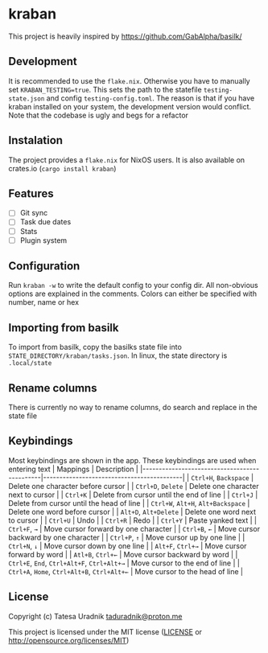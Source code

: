 # kraban
This project is heavily inspired by <https://github.com/GabAlpha/basilk/>
## Development
It is recommended to use the `flake.nix`. Otherwise you have to manually set `KRABAN_TESTING=true`. This sets the path to the statefile `testing-state.json` and config `testing-config.toml`. The reason is that if you have kraban installed on your system, the development version would conflict. Note that the codebase is ugly and begs for a refactor
## Instalation
The project provides a `flake.nix` for NixOS users. It is also available on crates.io (`cargo install kraban`)
## Features
- [ ] Git sync
- [ ] Task due dates
- [ ] Stats
- [ ] Plugin system
## Configuration
Run `kraban -w` to write the default config to your config dir. All non-obvious options are explained in the comments. Colors can either be specified with number, name or hex
## Importing from basilk
To import from basilk, copy the basilks state file into `STATE_DIRECTORY/kraban/tasks.json`. In linux, the state directory is `.local/state`
## Rename columns
There is currently no way to rename columns, do search and replace in the state file
## Keybindings
Most keybindings are shown in the app. These keybindings are used when entering text
| Mappings                                     | Description                               |
|----------------------------------------------|-------------------------------------------|
| `Ctrl+H`, `Backspace`                        | Delete one character before cursor        |
| `Ctrl+D`, `Delete`                           | Delete one character next to cursor       |
| `Ctrl+K`                                     | Delete from cursor until the end of line  |
| `Ctrl+J`                                     | Delete from cursor until the head of line |
| `Ctrl+W`, `Alt+H`, `Alt+Backspace`           | Delete one word before cursor             |
| `Alt+D`, `Alt+Delete`                        | Delete one word next to cursor            |
| `Ctrl+U`                                     | Undo                                      |
| `Ctrl+R`                                     | Redo                                      |
| `Ctrl+Y`                                     | Paste yanked text                         |
| `Ctrl+F`, `→`                                | Move cursor forward by one character      |
| `Ctrl+B`, `←`                                | Move cursor backward by one character     |
| `Ctrl+P`, `↑`                                | Move cursor up by one line                |
| `Ctrl+N`, `↓`                                | Move cursor down by one line              |
| `Alt+F`, `Ctrl+→`                            | Move cursor forward by word               |
| `Atl+B`, `Ctrl+←`                            | Move cursor backward by word              |
| `Ctrl+E`, `End`, `Ctrl+Alt+F`, `Ctrl+Alt+→`  | Move cursor to the end of line            |
| `Ctrl+A`, `Home`, `Ctrl+Alt+B`, `Ctrl+Alt+←` | Move cursor to the head of line           |
## License

Copyright (c) Tatesa Uradnik <taduradnik@proton.me>

This project is licensed under the MIT license ([LICENSE] or <http://opensource.org/licenses/MIT>)

[LICENSE]: ./LICENSE
